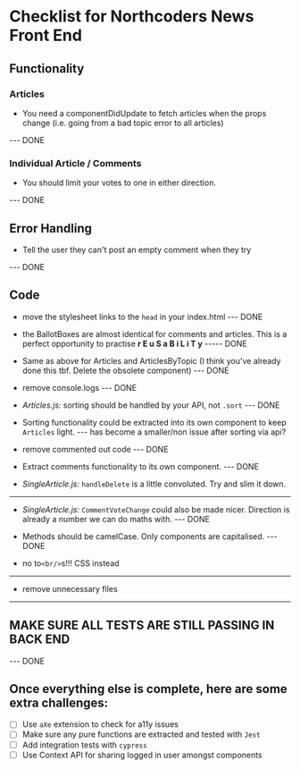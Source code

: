 # Checklist for Northcoders News Front End

## Functionality

### Articles

* You need a componentDidUpdate to fetch articles when the props change (i.e. going from a bad topic error to all articles)

--- DONE

### Individual Article / Comments

* You should limit your votes to one in either direction.

--- DONE

## Error Handling

* Tell the user they can't post an empty comment when they try

--- DONE

## Code

* move the stylesheet links to the `head` in your index.html
--- DONE

* the BallotBoxes are almost identical for comments and articles. This is a perfect opportunity to practise **r E u S a B i L i T y**
----- DONE

* Same as above for Articles and ArticlesByTopic (I think you've already done this tbf. Delete the obsolete component)
--- DONE

* remove console.logs
--- DONE

* *Articles.js:* sorting should be handled by your API, not `.sort`
--- DONE

* Sorting functionality could be extracted into its own component to keep `Articles` light.
--- has become a smaller/non issue after sorting via api?

* remove commented out code
--- DONE

*  Extract comments functionality to its own component.
--- DONE

* *SingleArticle.js:* `handleDelete` is a little convoluted. Try and slim it down.
--- 

* *SingleArticle.js:* `CommentVoteChange` could also be made nicer. Direction is already a number we can do maths with.
--- DONE

* Methods should be camelCase. Only components are capitalised.
--- DONE

* no to`<br/>`s!!! CSS instead
--- 

* remove unnecessary files
--- 

## MAKE SURE ALL TESTS ARE STILL PASSING IN BACK END
--- DONE

## Once everything else is complete, here are some extra challenges:

- [ ] Use `aXe` extension to check for a11y issues
- [ ] Make sure any pure functions are extracted and tested with `Jest`
- [ ] Add integration tests with `cypress`
- [ ] Use Context API for sharing logged in user amongst components